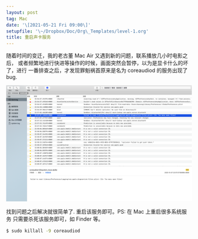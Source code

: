 ```yaml
---
layout: post
tag: Mac
date: '\[2021-05-21 Fri 09:00\]'
setupfile: '\~/Dropbox/Doc/Org\_Templates/level-1.org'
title: 重启声卡服务
---
```


随着时间的变迁，我的老古董 Mac Air
又遇到新的问题，联系播放几小时电影之后，
或者频繁地进行快进等操作的时候，画面突然会暂停，以为是显卡什么的坏了，进行
一番排查之后，才发现罪魁祸首原来是名为 coreaudiod 的服务出现了 bug.

![](/images/posts/Mac/coreaudiod_bug.png)

找到问题之后解决就很简单了. 重启该服务即可。PS: 在 Mac
上重启很多系统服务 只需要杀死该服务即可，如 Finder 等。

``` bash
$ sudo killall -9 coreaudiod
```
